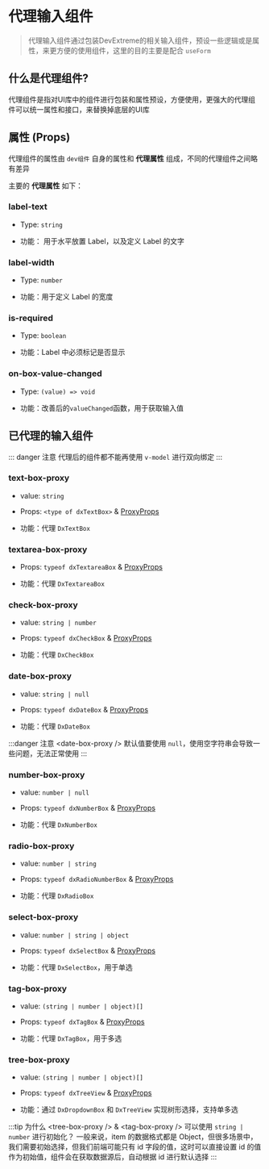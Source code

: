 # 代理输入组件

> 代理输入组件通过包装DevExtreme的相关输入组件，预设一些逻辑或是属性，来更方便的使用组件，这里的目的主要是配合 `useForm` 

## 什么是代理组件?

代理组件是指对UI库中的组件进行包装和属性预设，方便使用，更强大的代理组件可以统一属性和接口，来替换掉底层的UI库

## 属性 (Props)

代理组件的属性由 `dev组件` 自身的属性和 **代理属性** 组成，不同的代理组件之间略有差异

主要的 **代理属性** 如下：

### label-text

* Type: `string`

* 功能： 用于水平放置 Label，以及定义 Label 的文字

### label-width 

* Type: `number`

* 功能：用于定义 Label 的宽度

### is-required

* Type: `boolean`

* 功能：Label 中必须标记是否显示

### on-box-value-changed

* Type: `(value) => void`

* 功能：改善后的`valueChanged`函数，用于获取输入值

## 已代理的输入组件

::: danger 注意
代理后的组件都不能再使用 `v-model` 进行双向绑定
:::

### text-box-proxy

* value: `string`

* Props: `<type of dxTextBox>` & [ProxyProps](#属性-props)

* 功能：代理 `DxTextBox`

### textarea-box-proxy

* Props: `typeof dxTextareaBox` & [ProxyProps](#属性-props)

* 功能：代理 `DxTextareaBox`

### check-box-proxy

* value: `string | number`

* Props: `typeof dxCheckBox` & [ProxyProps](#属性-props)

* 功能：代理 `DxCheckBox`

### date-box-proxy

* value: `string | null`

* Props: `typeof dxDateBox` & [ProxyProps](#属性-props)

* 功能：代理 `DxDateBox`

:::danger 注意
\<date-box-proxy /\> 默认值要使用 `null`，使用空字符串会导致一些问题，无法正常使用
:::

### number-box-proxy

* value: `number | null`

* Props: `typeof dxNumberBox` & [ProxyProps](#属性-props)

* 功能：代理 `DxNumberBox`

### radio-box-proxy

* value: `number | string`

* Props: `typeof dxRadioNumberBox` & [ProxyProps](#属性-props)

* 功能：代理 `DxRadioBox`

### select-box-proxy

* value: `number | string | object`

* Props: `typeof dxSelectBox` & [ProxyProps](#属性-props)

* 功能：代理 `DxSelectBox`，用于单选

### tag-box-proxy

* value: `(string | number | object)[]`

* Props: `typeof dxTagBox` & [ProxyProps](#属性-props)

* 功能：代理 `DxTagBox`，用于多选

### tree-box-proxy

* value: `(string | number | object)[]`

* Props: `typeof dxTreeView` & [ProxyProps](#属性-props)

* 功能：通过 `DxDropdownBox` 和 `DxTreeView` 实现树形选择，支持单多选

:::tip 为什么 \<tree-box-proxy /\> & \<tag-box-proxy /\> 可以使用 `string | number` 进行初始化？
一般来说，item 的数据格式都是 Object，但很多场景中，我们需要初始选择，但我们前端可能只有 id 字段的值，这时可以直接设置 id 的值作为初始值，组件会在获取数据源后，自动根据 id 进行默认选择
:::